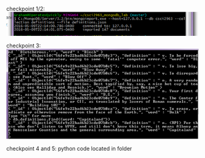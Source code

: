 checkpoint 1/2:
![chk1](Lab9Scrns.PNG)

checkpoint 3:
![chk2](Checkpt2.PNG)

checkpoint 4 and 5:
python code located in folder
